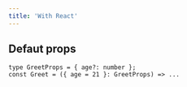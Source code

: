 ```yaml
---
title: 'With React'
---
```


## Defaut props

```tsx
type GreetProps = { age?: number };
const Greet = ({ age = 21 }: GreetProps) => ...
```
